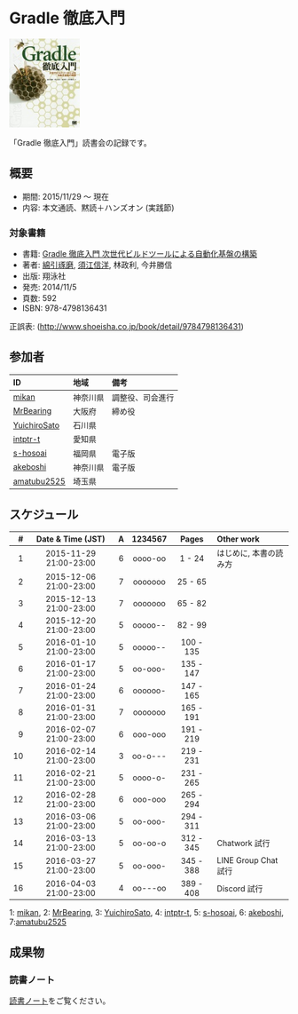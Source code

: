 # Gradle 徹底入門

[![Gradle 徹底入門](/images/cover-gradle.jpg)](http://www.amazon.co.jp/dp/4798136433/)

「Gradle 徹底入門」読書会の記録です。

## 概要

* 期間: 2015/11/29 ～ 現在
* 内容: 本文通読、黙読＋ハンズオン (実践節)

### 対象書籍

* 書籍: [Gradle 徹底入門 次世代ビルドツールによる自動化基盤の構築](http://www.shoeisha.co.jp/book/detail/9784798136431)
* 著者: [綿引琢磨](http://www.delight-tech.co.jp/), [須江信洋](http://nobusue.hatenablog.com/), 林政利, 今井勝信
* 出版: 翔泳社
* 発売: 2014/11/5
* 頁数: 592
* ISBN: 978-4798136431

正誤表: (http://www.shoeisha.co.jp/book/detail/9784798136431)

## 参加者

| ID                                              | 地域     | 備考             |
|:------------------------------------------------|:---------|:-----------------|
| [mikan](https://github.com/mikan)               | 神奈川県 | 調整役、司会進行 |
| [MrBearing](https://github.com/MrBearing)       | 大阪府   | 締め役           |
| [YuichiroSato](https://github.com/YuichiroSato) | 石川県   |                  |
| [intptr-t](https://github.com/intptr-t)         | 愛知県   |                  |
| [s-hosoai](https://github.com/s-hosoai)         | 福岡県   | 電子版           |
| [akeboshi](https://github.com/akeboshi)         | 神奈川県 | 電子版           |
| [amatubu2525](https://github.com/amatubu2525)   | 埼玉県   | 　               |

## スケジュール

|  # |     Date & Time (JST)  | A | 1234567 |   Pages   | Other work             |
|---:|:----------------------:|:-:|:-------:|:---------:|:-----------------------|
|  1 | 2015-11-29 21:00-23:00 | 6 | oooo-oo |   1 -  24 | はじめに, 本書の読み方 |
|  2 | 2015-12-06 21:00-23:00 | 7 | ooooooo |  25 -  65 |                        |
|  3 | 2015-12-13 21:00-23:00 | 7 | ooooooo |  65 -  82 |                        |
|  4 | 2015-12-20 21:00-23:00 | 5 | ooooo-- |  82 -  99 |                        |
|  5 | 2016-01-10 21:00-23:00 | 5 | ooooo-- | 100 - 135 |                        |
|  6 | 2016-01-17 21:00-23:00 | 5 | oo-ooo- | 135 - 147 |                        |
|  7 | 2016-01-24 21:00-23:00 | 6 | oooooo- | 147 - 165 |                        |
|  8 | 2016-01-31 21:00-23:00 | 7 | ooooooo | 165 - 191 |                        |
|  9 | 2016-02-07 21:00-23:00 | 6 | ooo-ooo | 191 - 219 |                        |
| 10 | 2016-02-14 21:00-23:00 | 3 | oo-o--- | 219 - 231 |                        |
| 11 | 2016-02-21 21:00-23:00 | 5 | oooo-o- | 231 - 265 |                        |
| 12 | 2016-02-28 21:00-23:00 | 6 | ooo-ooo | 265 - 294 |                        |
| 13 | 2016-03-06 21:00-23:00 | 5 | oo-ooo- | 294 - 311 |                        |
| 14 | 2016-03-13 21:00-23:00 | 5 | oo-oo-o | 312 - 345 | Chatwork 試行          |
| 15 | 2016-03-27 21:00-23:00 | 5 | oo-ooo- | 345 - 388 | LINE Group Chat 試行   |
| 16 | 2016-04-03 21:00-23:00 | 4 | oo---oo | 389 - 408 | Discord 試行           |

1: [mikan](https://github.com/mikan), 2: [MrBearing](https://github.com/MrBearing), 3: [YuichiroSato](https://github.com/YuichiroSato), 4: [intptr-t](https://github.com/intptr-t), 5: [s-hosoai](https://github.com/s-hosoai), 6: [akeboshi](https://github.com/akeboshi),  7:[amatubu2525](https://github.com/amatubu2525)


## 成果物

### 読書ノート

[読書ノート](/note/3-gradle.md)をご覧ください。
